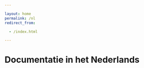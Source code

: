 ```yaml
---

layout: home
permalink: /nl
redirect_from:

  - /index.html

---
```


# Documentatie in het Nederlands